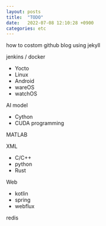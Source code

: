 ```yaml
---
layout: posts
title:  "TODO"
date:   2022-07-08 12:10:28 +0900
categories: etc
---
```


how to costom github blog using jekyll

jenkins / docker

- Yocto
- Linux
- Android
- wareOS
- watchOS

AI model

- Cython
- CUDA programming

MATLAB

XML

- C/C++
- python
- Rust

Web

- kotlin
- spring
- webflux

redis

